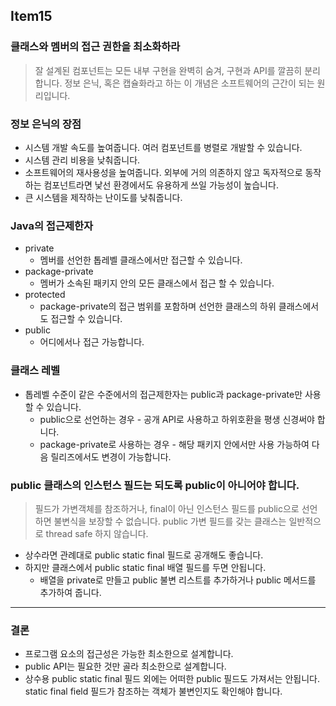 ## Item15
### 클래스와 멤버의 접근 권한을 최소화하라
> 잘 설계된 컴포넌트는 모든 내부 구현을 완벽히 숨겨, 구현과 API를 깔끔히 분리합니다. 정보 은닉, 혹은 캡슐화라고 하는 이 개념은 소프트웨어의 근간이 되는 원리입니다.
### 정보 은닉의 장점
* 시스템 개발 속도를 높여줍니다. 여러 컴포넌트를 병렬로 개발할 수 있습니다.
* 시스템 관리 비용을 낮춰줍니다.
* 소프트웨어의 재사용성을 높여줍니다. 외부에 거의 의존하지 않고 독자적으로 동작하는 컴포넌트라면 낯선 환경에서도 유용하게 쓰일 가능성이 높습니다.
* 큰 시스템을 제작하는 난이도를 낮춰줍니다.
### Java의 접근제한자 
* private 
  * 멤버를 선언한 톱레벨 클래스에서만 접근할 수 있습니다.
* package-private
  * 멤버가 소속된 패키지 안의 모든 클래스에서 접근 할 수 있습니다.
* protected 
  * package-private의 접근 범위를 포함하며 선언한 클래스의 하위 클래스에서도 접근할 수 있습니다.
* public 
  * 어디에서나 접근 가능합니다.
### 클래스 레벨
* 톱레벨 수준이 같은 수준에서의 접근제한자는 public과 package-private만 사용 할 수 있습니다.
  * public으로 선언하는 경우 - 공개 API로 사용하고 하위호환을 평생 신경써야 합니다.
  * package-private로 사용하는 경우 - 해당 패키지 안에서만 사용 가능하여 다음 릴리즈에서도 변경이 가능합니다.
### public 클래스의 인스턴스 필드는 되도록 public이 아니어야 합니다.
> 필드가 가변객체를 참조하거나, final이 아닌 인스턴스 필드를 public으로 선언하면 불변식을 보장할 수 없습니다. public 가변 필드를 갖는 클래스는 일반적으로 thread safe 하지 않습니다.
* 상수라면 관례대로 public static final 필드로 공개해도 좋습니다.
* 하지만 클래스에서 public static final 배열 필드를 두면 안됩니다.
  * 배열을 private로 만들고 public 불변 리스트를 추가하거나 public 메서드를 추가하여 줍니다.

---
### 결론
* 프로그램 요소의 접근성은 가능한 최소한으로 설계합니다.
* public API는 필요한 것만 골라 최소한으로 설계합니다.
* 상수용 public static final 필드 외에는 어떠한 public 필드도 가져서는 안됩니다. static final field 필드가 참조하는 객체가 불변인지도 확인해야 합니다.
